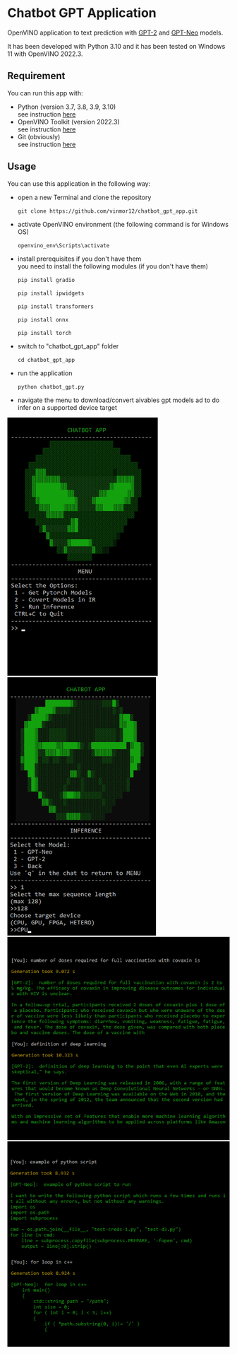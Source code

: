 # Chatbot GPT Application

OpenVINO application to text prediction with [GPT-2](https://github.com/vinmor12/chatbot_gpt_app/tree/main/model/gpt_2) and [GPT-Neo](https://github.com/vinmor12/chatbot_gpt_app/tree/main/model/gpt_neo) models.

It has been developed with Python 3.10 and it has been tested on Windows 11 with OpenVINO 2022.3.

Requirement
-
You can run this app with:
+ Python (version 3.7, 3.8, 3.9, 3.10)   
  see instruction [here](https://www.python.org/downloads/)
+ OpenVINO Toolkit (version 2022.3)  
  see instruction [here](https://www.intel.com/content/www/us/en/developer/tools/openvino-toolkit/download.html?VERSION=v_2023_2_0&OP_SYSTEM=WINDOWS&DISTRIBUTION=ARCHIVE)
+ Git (obviously)       
  see instruction [here](https://git-scm.com/)

Usage
-
You can use this application in the following way:
+ open a new Terminal and clone the repository
  ```
  git clone https://github.com/vinmor12/chatbot_gpt_app.git
  ```
+ activate OpenVINO environment (the following command is for Windows OS)
  ```
  openvino_env\Scripts\activate
  ```
+ install prerequisites if you don't have them  
  you need to install the following modules (if you don't have them)
  ```
  pip install gradio
  ```
  ```
  pip install ipwidgets
  ```
  ```
  pip install transformers
  ```
  ```
  pip install onnx
  ```
  ```
  pip install torch
  ```
+ switch to "chatbot_gpt_app" folder
  ```
  cd chatbot_gpt_app
  ```
+ run the application
  ```
  python chatbot_gpt.py
  ```
+ navigate the menu to download/convert aivables gpt models ad to do infer on a supported device target

![Main_Menu](https://raw.githubusercontent.com/vinmor12/chatbot_gpt_app/main/data/images/main_menu.png)
![Inference_Menu](https://raw.githubusercontent.com/vinmor12/chatbot_gpt_app/main/data/images/inference_menu.png)
![Inference_GPT_2](https://raw.githubusercontent.com/vinmor12/chatbot_gpt_app/main/data/images/gpt_2.png)
![Inference_GPT_Neo](https://raw.githubusercontent.com/vinmor12/chatbot_gpt_app/main/data/images/gpt_neo.png)
